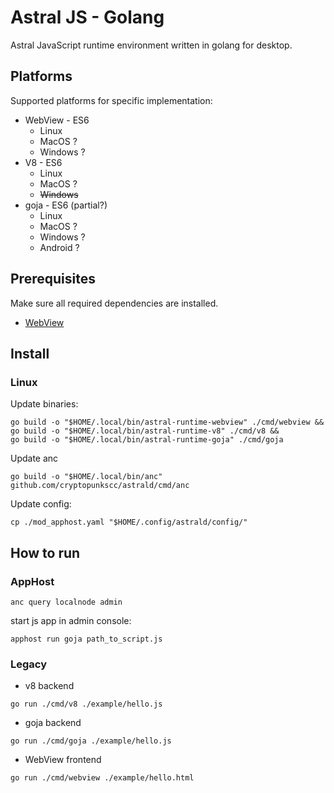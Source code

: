 # Astral JS - Golang

Astral JavaScript runtime environment written in golang for desktop.

## Platforms

Supported platforms for specific implementation:

* WebView - ES6
  * Linux
  * MacOS ?
  * Windows ?
* V8 - ES6
  * Linux
  * MacOS ?
  * ~~Windows~~
* goja - ES6 (partial?)
  * Linux
  * MacOS ?
  * Windows ?
  * Android ?

## Prerequisites

Make sure all required dependencies are installed.

* [WebView](https://github.com/webview/webview#prerequisites)

## Install

### Linux

Update binaries:

```shell
go build -o "$HOME/.local/bin/astral-runtime-webview" ./cmd/webview &&
go build -o "$HOME/.local/bin/astral-runtime-v8" ./cmd/v8 &&
go build -o "$HOME/.local/bin/astral-runtime-goja" ./cmd/goja
```

Update anc

```shell
go build -o "$HOME/.local/bin/anc" github.com/cryptopunkscc/astrald/cmd/anc
```

Update config:

```shell
cp ./mod_apphost.yaml "$HOME/.config/astrald/config/"
```

## How to run

### AppHost

```shell
anc query localnode admin
```
start js app in admin console:
```
apphost run goja path_to_script.js
```

### Legacy

* v8 backend

```shell
go run ./cmd/v8 ./example/hello.js 
```

* goja backend

```shell
go run ./cmd/goja ./example/hello.js 
```

* WebView frontend

```shell
go run ./cmd/webview ./example/hello.html 
```
